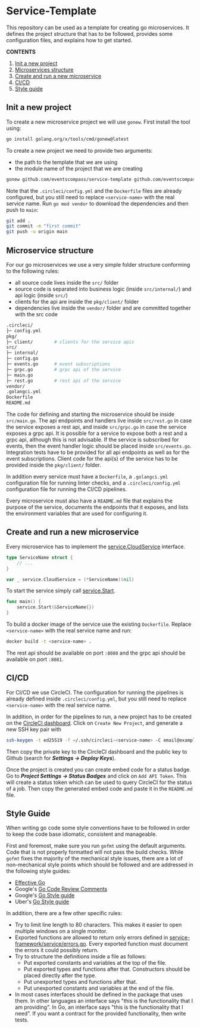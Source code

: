 # Service-Template

This repository can be used as a template for creating go microservices. It
defines the project structure that has to be followed, provides some
configuration files, and explains how to get started.

**CONTENTS**
1. [Init a new project](#init-a-new-project)
2. [Microservices structure](#microservice-structure)
3. [Create and run a new microservice](#create-and-run-a-new-microservice)
4. [CI/CD](#cicd)
5. [Style guide](#style-guide)


## Init a new project

To create a new microservice project we will use `gonew`. First install the tool
using:
```bash
go install golang.org/x/tools/cmd/gonew@latest
```

To create a new project we need to provide two arguments:
* the path to the template that we are using
* the module name of the project that we are creating

```bash
gonew github.com/eventscompass/service-template github.com/eventscompass/<service-name>
```

Note that the `.circleci/config.yml` and the `Dockerfile` files are already
configured, but you still need to replace `<service-name>` with the real service
name. Run `go mod vendor` to download the dependencies and then push to `main`:

```bash
git add .
git commit -m "first commit"
git push -u origin main
```

## Microservice structure

For our go microservices we use a very simple folder structure conforming to the
following rules:
* all source code lives inside the `src/` folder
* source code is separated into business logic (inside `src/internal/`) and api
  logic (inside `src/`)
* clients for the api are inside the `pkg/client/` folder
* dependencies live inside the `vendor/` folder and are committed together with
  the src code

```bash
.circleci/
├─ config.yml
pkg/
├─ client/        # clients for the service apis
src/
├─ internal/
├─ config.go
├─ events.go      # event subscriptions
├─ grpc.go        # grpc api of the service
├─ main.go
├─ rest.go        # rest api of the service
vendor/
.golangci.yml
Dockerfile
README.md
```

The code for defining and starting the microservice should be inside
`src/main.go`. The api endpoints and handlers live inside `src/rest.go` in case
the service exposes a rest api, and inside `src/grpc.go` in case the service
exposes a grpc api. It is possible for a service to expose both a rest and a
grpc api, although this is not advisable. If the service is subscribed for
events, then the event handler logic should be placed inside `src/events.go`.
Integration tests have to be provided for all api endpoints as well as for the
event subscriptions. Client code for the api(s) of the service has to be
provided inside the `pkg/client/` folder.

In addition every service must have a `Dockerfile`, a `.golangci.yml`
configuration file for running linter checks, and a `.circleci/config.yml`
configuration file for running the CI/CD pipelines.

Every microservice must also have a `README.md` file that explains the purpose
of the service, documents the endpoints that it exposes, and lists the
environment variables that are used for configuring it.


## Create and run a new microservice

Every microservice has to implement the
[service.CloudService](https://github.com/eventscompass/service-framework/blob/bea214ff9294fac13989ed8611affebfb77996b4/service/cloudservice.go#L12)
interface.

```go
type ServiceName struct {
    // ...
}

var _ service.CloudService = (*ServiceName)(nil)
```

To start the service simply call
[service.Start](https://github.com/eventscompass/service-framework/blob/bea214ff9294fac13989ed8611affebfb77996b4/service/start.go#L27).

```go
func main() {
    service.Start(&ServiceName{})
}
```

To build a docker image of the service use the existing `Dockerfile`. Replace
`<service-name>` with the real service name and run:

```bash
docker build -t <service-name> .
```

The rest api should be available on port `:8080` and the grpc api should be
available on port `:8081`.


## CI/CD

For CI/CD we use CircleCI. The configuration for running the pipelines is
already defined inside `.circleci/config.yml`, but you still need to replace
`<service-name>` with the real service name.

In addition, in order for the pipelines to run, a new project has to be created
on the
[CircleCI dashboard](https://app.circleci.com/projects/organizations/circleci%2FRGExmu1KKSYDZZz3vWH7qN/).
Click on `Create New Project`, and generate a new SSH key pair with

```bash
ssh-keygen -t ed25519 -f ~/.ssh/circleci-<service-name> -C email@example.com
```

Then copy the private key to the CircleCI dashboard and the public key to Github
(search for ***Settings &rarr; Deploy Keys***).

Once the project is created you can create embed code for a status badge. Go to
***Project Settings &rarr; Status Badges*** and click on `Add API Token`. This
will create a status token which can be used to query CircleCI for the status of
a job. Then copy the generated embed code and paste it in the `README.md` file.


## Style Guide

When writing go code some style conventions have to be followed in order to keep
the code base idiomatic, consistent and manageable.

First and foremost, make sure you run `gofmt` using the default arguments. Code
that is not properly formatted will not pass the build checks. While `gofmt`
fixes the majority of the mechanical style issues, there are a lot of
non-mechanical style points which should be followed and are addressed in the
following style guides:
* [Effective Go](https://go.dev/doc/effective_go)
* Google's [Go Code Review Comments](https://github.com/golang/go/wiki/CodeReviewComments)
* Google's [Go Style guide](https://google.github.io/styleguide/go/)
* Uber's [Go Style guide](https://github.com/uber-go/guide/blob/master/style.md)

In addition, there are a few other specific rules:
* Try to limit line length to 80 characters. This makes it easier to open
  multiple windows on a single monitor.
* Exported functions are allowed to return only errors defined in
  [service-framework/service/errors.go](https://github.com/eventscompass/service-framework/blob/main/service/errors.go).
  Every exported function must document the errors it could possibly return.
* Try to structure the definitions inside a file as follows:
  * Put exported constants and variables at the top of the file.
  * Put exported types and functions after that. Constructors should be placed
    directly after the type.
  * Put unexported types and functions after that.
  * Put unexported constants and variables at the end of the file.
* In most cases interfaces should be defined in the package that uses them. In
  other languages an interface says "this is the functionality that I am
  providing". In Go, an interface says "this is the functionality that I need".
  If you want a contract for the provided functionality, then write tests.

